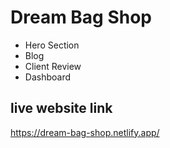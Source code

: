 # Dream Bag Shop

-   Hero Section
-   Blog
-   Client Review
-   Dashboard

## live website link

https://dream-bag-shop.netlify.app/
